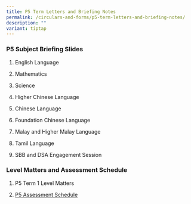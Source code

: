```yaml
---
title: P5 Term Letters and Briefing Notes
permalink: /circulars-and-forms/p5-term-letters-and-briefing-notes/
description: ""
variant: tiptap
---
```

<h3>P5 Subject Briefing Slides</h3>
<ol data-tight="true" class="tight">
<li>
<p>English Language</p>
</li>
<li>
<p>Mathematics</p>
</li>
<li>
<p>Science</p>
</li>
<li>
<p>Higher Chinese Language</p>
</li>
<li>
<p>Chinese Language</p>
</li>
<li>
<p>Foundation Chinese Language</p>
</li>
<li>
<p>Malay and Higher Malay Language</p>
</li>
<li>
<p>Tamil Language</p>
</li>
<li>
<p>SBB and DSA Engagement Session</p>
<p></p>
</li>
</ol>
<h3>Level Matters and Assessment Schedule</h3>
<ol data-tight="true" class="tight">
<li>
<p>P5 Term 1 Level Matters</p>
</li>
<li>
<p><a href="/files/P5_Assessment_Schedule__Terms_1___3___Mainstream_students_only_.pdf" rel="noopener noreferrer nofollow" target="_blank">P5 Assessment Schedule</a>
</p>
</li>
</ol>
<p></p>